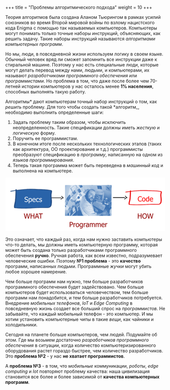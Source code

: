 +++
title = "Проблемы алгоритмического подхода"
weight = 10
+++

Теория алгоритмов была создана Аланом Тьюрингом в рамках усилий союзников во время Второй мировой войны по взлому нацистского кода Enigma с помощью так называемых компьютеров. Компьютеры могут понимать только точные наборы инструкций, объясняющих, как решить задачу. Такие наборы инструкций называются _алгоритмами_ _компьютерных программ_.

Но мы, люди, в повседневной жизни используем логику в своем языке. Обычный человек вряд ли сможет запомнить все инструкции даже к стиральной машине. Поэтому у нас есть специальные люди, которые могут делать перевод между нами, людьми, и компьютерами, их называют _разработчиками программного обеспечения_ или _программистами_. Но проблема в том, что даже после более чем 70-летней истории компьютеров у нас осталось менее **1% населения**, способных выполнять такую работу.

Алгоритмы* дают компьютерам точный набор инструкций о том, как *решить* проблему. Для того чтобы создать такой *алгоритм\_, необходимо выполнить определенные шаги:

1. Задать проблему таким образом, чтобы исключить неопределенность. Такие спецификации должны иметь _жесткую_ и _логическую_ форму.
2. Поручить ее программистам.
3. В конечном итоге после нескольких технологических этапов (таких как архитектура, ОО проектирование и т.д.) программисты преобразуют спецификацию в _программу_, написанную на одном из _языков программирования_.
4. Теперь такая программа может быть переведена в _машинный код_ и выполнена на компьютере.

![Что->Разработчик->Как](/images/specs-dev-code.png)

Это означает, что каждый раз, когда нам нужно заставить компьютеры что-то делать, мы должны иметь компьютерную программу, которая может быть создана только разработчиками программного обеспечения **ручно**. Ручная работа, как всем известно, подразумевает человеческие ошибки. Поэтому **№1 проблема** - это **качество** программ, написанных людьми. Программные _жучки_ могут убить любое хорошее намерение.

Чем больше программ нам нужно, тем больше разработчиков программного обеспечения будет задействовано. Чем больше компьютеров будет использоваться человечеством, тем больше программ нам понадобится, и тем больше разработчиков потребуется. Внедрение _мобильных телефонов_, _IoT_ и _Edge Computing_ в повседневную жизнь создает все больший спрос на _программистов_. Не забывайте, что каждый мобильный телефон - это компьютер. И мы хотим установить компьютерные чипы в такие _вещи_, как чайники и холодильники.

Сегодня на планете больше компьютеров, чем людей. Подумайте об этом. Где мы возьмем достаточно _разработчиков программного обеспечения_ в ситуации, когда количество компьютеризированного оборудования растет гораздо быстрее, чем количество разработчиков. Это **проблема №2** - у нас **не хватает программистов**.

А **проблема №3** - в том, что _мобильные_ коммуникации, _роботы_, _edge computing_ и _Iot_ повторяют проблему качества: наша цивилизация становится все более и более зависимой от **качества компьютерных программ**.
